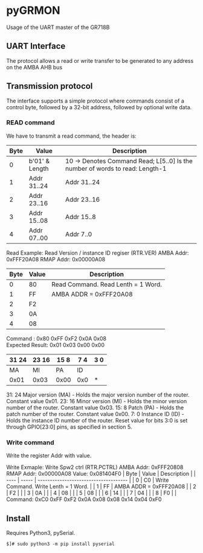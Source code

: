 # pyGRMON
Usage of the UART master of the GR718B

## UART Interface

The protocol allows a read or write transfer to be generated to any address on the AMBA AHB bus

## Transmission protocol

The interface supports a simple protocol where commands consist of a control byte, followed by a 32-bit address, followed by optional write data.


### READ command
We have to transmit a read command, the header is:

|Byte |		Value 	    | Description |
| --- | ------------------  | ----------- |
|  0  | b'01' & Length      | 10 -> Denotes Command Read; L[5..0] Is the number of words to read: Length-1 |
|  1  | Addr 31..24	    | Addr 31..24 |  
|  2  | Addr 23..16         | Addr 23..16 |
|  3  | Addr 15..08	    | Addr 15..8 |
|  4  | Addr 07..00	    | Addr 7..0 |


Read Example: Read Version / instance ID regiser (RTR.VER) AMBA Addr: 0xFFF20A08  RMAP Addr: 0x00000A08  	
	
| Byte 	| Value	| Description				|  
| ----	| ----- | ------------------------------------- |
| 0 	| 80	| Read Command. Read Lenth = 1 Word.	|
| 1 	| FF	| AMBA ADDR = 0xFFF20A08 		|  
| 2 	| F2	|  					|  
| 3 	| 0A	|  					|  
| 4 	| 08	|  					|  
	
Command : 0x80 0xFF 0xF2 0x0A 0x08 			
Expected Result: 0x01 0x03 0x00 0x00

| 31 24| 23 16| 15 8 | 7 4 | 3 0 | 
| ---- | ---- | ---- | --- | --- |
|  MA  |  MI  | PA   |   ID      |
| 0x01 | 0x03 | 0x00 | 0x0 |  *  |  

31: 24 Major version (MA) - Holds the major version number of the router. Constant value 0x01.
23: 16 Minor version (MI) - Holds the minor version number of the router. Constant value 0x03.
15: 8 Patch (PA) - Holds the patch number of the router. Constant value 0x00.
7: 0 Instance ID (ID) - Holds the instance ID number of the router. Reset value for bits 3:0 is set through GPIO[23:0] pins, as specified in section 5.


### Write command

Write the register Addr with value. 

Write Exmaple:  Write Spw2 ctrl  (RTR.PCTRL) AMBA Addr: 0xFFF20808  RMAP Addr: 0x00000A08 Value: 0x081404F0
| Byte  | Value | Description				|
| ----	| ----- | ------------------------------------- |
| 0 	| C0	| Write Command. Write Lenth = 1 Word.	|
| 1 	| FF	| AMBA ADDR = 0xFFF20A08 		|
| 2 	| F2	|  					|
| 3 	| 0A	| 	 				|
| 4 	| 08	|  					|
| 5 	| 08	|  					|
| 6 	| 14	| 					|
| 7 	| 04	| 					|
| 8 	| F0	| 					|
Command: 0xC0 0xFF 0xF2 0x0A 0x08 0x08 0x14 0x04 0xF0


## Install
Requires Python3, pySerial.
```
$]# sudo python3 -m pip install pyserial
```
